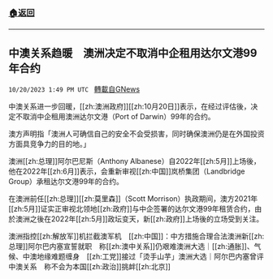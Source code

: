###  [:house:返回](README.md)
---


## 中澳关系趋暖　澳洲决定不取消中企租用达尔文港99年合约
`10/20/2023 1:49 PM UTC ` [轉載自GNews](https://gnews.org/articles/1859881)

中澳关系进一步回暖，[[zh:澳洲政府]][[zh:10月20日]]表示，在经过评估後，决定不取消中企租用澳洲达尔文港（Port of Darwin）99年的合约。

澳方声明指「澳洲人可确信自己的安全不会受损害，同时确保澳洲仍是在外国投资方面具竞争力的目的地。」

澳洲[[zh:总理]]阿尔巴尼斯（Anthony Albanese）自2022年[[zh:5月]]上场後，他在2022年[[zh:6月]]表示，会重新审视[[zh:中国]]岚桥集团（Landbridge Group）承租达尔文港99年的合约。

在澳洲前任[[zh:总理]][[zh:莫里森]]（Scott Morrison）执政期间，澳方2021年[[zh:5月]]证实正审视北领地[[zh:政府]]与中企签署的达尔文港99年租赁合约，由於澳洲之後在2022年[[zh:5月]]政坛变天，新[[zh:政府]]上场後的立场受到关注。

澳洲指控[[zh:解放军]]机拦截澳军机　[[zh:中国]]：中方措施合理合法澳洲新[[zh:总理]]阿尔巴内塞宣誓就职　称[[zh:澳中关系]]仍艰难澳洲大选｜[[zh:通胀]]、气候、中澳地缘难题缠身　[[zh:工党]]接过「烫手山芋」澳洲大选｜阿尔巴内塞曾评中澳关系　称不会为本国[[zh:政治]]挑衅[[zh:北京]]
